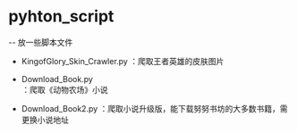 # pyhton_script
-- 放一些脚本文件

* KingofGlory_Skin_Crawler.py
：爬取王者英雄的皮肤图片

* Download_Book.py	
：爬取《动物农场》小说

* Download_Book2.py	
：爬取小说升级版，能下载努努书坊的大多数书籍，需更换小说地址

